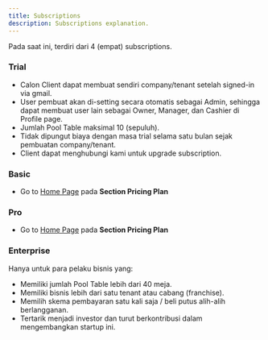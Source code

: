 ```yaml
---
title: Subscriptions
description: Subscriptions explanation.
---
```


Pada saat ini, terdiri dari 4 (empat) subscriptions.

### Trial

- Calon Client dapat membuat sendiri company/tenant setelah signed-in via gmail.
- User pembuat akan di-setting secara otomatis sebagai Admin, sehingga dapat membuat user lain sebagai Owner, Manager, dan Cashier di Profile page.
- Jumlah Pool Table maksimal 10 (sepuluh).
- Tidak dipungut biaya dengan masa trial selama satu bulan sejak pembuatan company/tenant.
- Client dapat menghubungi kami untuk upgrade subscription.

### Basic

- Go to [Home Page](https://qozycue.com) pada **Section Pricing Plan**

### Pro

- Go to [Home Page](https://qozycue.com) pada **Section Pricing Plan**

### Enterprise

Hanya untuk para pelaku bisnis yang:

- Memiliki jumlah Pool Table lebih dari 40 meja.
- Memiliki bisnis lebih dari satu tenant atau cabang (franchise).
- Memilih skema pembayaran satu kali saja / beli putus alih-alih berlangganan.
- Tertarik menjadi investor dan turut berkontribusi dalam mengembangkan startup ini.
